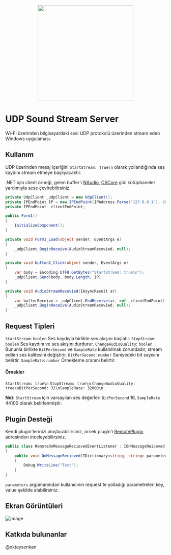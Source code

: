<p align="center">
<img width="300" src="https://user-images.githubusercontent.com/42527467/72662317-dcf4f300-39f6-11ea-8fd5-3ab6ee4b907c.png">
</p>

# UDP Sound Stream Server
Wi-Fi üzerinden bilgisayardaki sesi UDP protokolü üzerinden stream eden Windows uygulaması. 

## Kullanım
UDP üzerinden mesaj içeriğini `StartStream: true\n` olarak yollandığında ses kaydını stream etmeye başlıyacaktır.

.NET için client örneği, gelen buffer'ı [NAudio](https://github.com/naudio/NAudio), [CSCore](https://github.com/filoe/cscore) gibi kütüphaneler yardımıyla sese çevirebilirsiniz.

```csharp
private UdpClient _udpClient = new UdpClient();
private IPEndPoint IP = new IPEndPoint(IPAddress.Parse("127.0.0.1"), 9050);
private IPEndPoint _clientEndPoint;

public Form1()
{
    InitializeComponent();
}

private void Form1_Load(object sender, EventArgs e)
{
    _udpClient.BeginReceive(AudioStreamRecevied, null);
}

private void button1_Click(object sender, EventArgs e)
{
    var body = Encoding.UTF8.GetBytes("StartStream: true\n");
    _udpClient.Send(body, body.Length, IP);
}

private void AudioStreamRecevied(IAsyncResult ar)
{
    var bufferReceive = _udpClient.EndReceive(ar, ref _clientEndPoint);
    _udpClient.BeginReceive(AudioStreamRecevied, null);
}
```

## Request Tipleri

`StartStream`: `boolen` Ses kaydıyla birlikte ses akışını başlatır. 
`StopStream`: `boolen` Ses kaydını ve ses akışını durdurur.
`ChangeAudioQuality`: `boolen` Bununla birlikte `BitPerSecond` ve `SampleRate` kullanılmak zorundadır, stream edilen ses kalitesini değiştirir.
`BitPerSecond`: `number` Saniyedeki bit sayısını belirtir.
`SampleRate`: `number` Örnekleme oranını belirtir.

#### Örnekler

`StartStream: true\n`
`StopStream: true\n`
`ChangeAudioQuality: true\nBitPerSecond: 32\nSampleRate: 32000\n`

**Not**: `StartStream` için varsayılan ses değerleri `BitPerSecond` 16, `SampleRate` 44100 olarak belirlenmiştir.

## Plugin Desteği
Kendi plugin'lerinizi oluşturabilirsiniz, örnek plugin'i [RemotePlugin](https://github.com/oktaysenkan/udp-sound-stream-server/tree/master/RemotePlugin) adresinden inceleyebilirsiniz. 

```csharp
public class RemoteOnMessageRecievedEventListener : IOnMessageReiceved  
{
    public void OnMessageRecieved(IDictionary<string, string> parameters)
    {
        Debug.WriteLine("Test");
    }
}
```

`parameters` argümanından kullanıcının request'te yolladığı parametreleri key, value şekilde alabilirsiniz.

## Ekran Görüntüleri
![image](https://user-images.githubusercontent.com/42527467/72662312-c353ab80-39f6-11ea-8f98-a4fb6d0a85b0.png)

## Katkıda bulunanlar
@oktaysenkan 